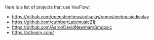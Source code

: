 Here is a list of projects that use VexFlow:

- https://github.com/opensheetmusicdisplay/opensheetmusicdisplay
- https://github.com/cuthbertLab/music21j
- https://github.com/AaronDavidNewman/Smoosic
- https://utheory.com/